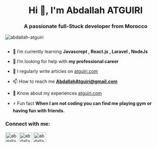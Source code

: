 <h1 align="center">Hi 👋, I'm Abdallah ATGUIRI</h1>
<h3 align="center">A passionate full-Stuck developer from Morocco</h3>

<p align="left"> <img src="https://komarev.com/ghpvc/?username=abdallah-atguiri&label=Profile%20views&color=0e75b6&style=flat" alt="abdallah-atguiri" /> </p>

<p align="left"> <a href="https://twitter.com/" target="blank"><img src="https://img.shields.io/twitter/follow/?logo=twitter&style=for-the-badge" alt="" /></a> </p>

- 🌱 I’m currently learning **Javascrept , React.js , Laravel , NodeJs**

- 🤝 I’m looking for help with **my professional career**

- 📝 I regularly write articles on [atguiri.com](atguiri.com)

- 📫 How to reach me **AbdallahAtguiri@gmail.com**

- 📄 Know about my experiences [atguiri.com](atguiri.com)

- ⚡ Fun fact **When I am not coding you can find me playing gym or having fun with friends.**

<h3 align="left">Connect with me:</h3>
<p align="left">
<a href="https://linkedin.com/in/abdallah-atguiri" target="blank"><img align="center" src="https://raw.githubusercontent.com/rahuldkjain/github-profile-readme-generator/master/src/images/icons/Social/linked-in-alt.svg" alt="abdallah-atguiri" height="30" width="40" /></a>
<a href="https://fb.com/abdallah atguiri" target="blank"><img align="center" src="https://raw.githubusercontent.com/rahuldkjain/github-profile-readme-generator/master/src/images/icons/Social/facebook.svg" alt="abdallah atguiri" height="30" width="40" /></a>
<a href="https://instagram.com/abdallah atguiri" target="blank"><img align="center" src="https://raw.githubusercontent.com/rahuldkjain/github-profile-readme-generator/master/src/images/icons/Social/instagram.svg" alt="abdallah atguiri" height="30" width="40" /></a>
</p>
